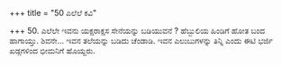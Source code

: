 +++
title = "50 ಎಲೆಲೆ ಕವಿ"

+++
50. ಎಲೆಲೇ ಇವನು ಯಕ್ಷರಾಕ್ಷಸ ಸೇನೆಯನ್ನು ಬಡಿಯುವನೆ ? ಹೆಬ್ಬುಲಿಯ ಹಿಂಡಿಗೆ ಹೋತ ಬಂದ ಹಾಗಾಯ್ತು. ಶಿವನೇ... ಇವನ ತಲೆಯನ್ನು ಬಡಿದು ಚೆಂಡಾಡಿ. ಇವನ ಎಲುಬುಗಳನ್ನು ತಿನ್ನಿ ಎಂದು ಈಟಿ ಭರ್ಜಿ ಖಡ್ಗಗಳಿಂದ ಭೀಮನಿಗೆ ಹೊಯ್ದರು.